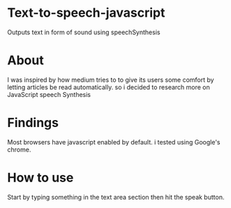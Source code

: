 # Text-to-speech-javascript
Outputs text in form of sound using speechSynthesis
# About
I was inspired by how medium tries to to give its users some comfort by letting articles be read automatically. so i decided to research more on JavaScript speech Synthesis

# Findings
Most browsers have javascript enabled by default. i tested using Google's chrome.

# How to use
Start by typing something in the text area section then hit the speak button.
